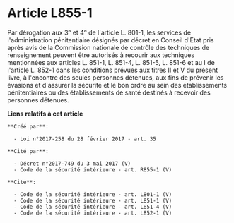# Article L855-1

Par dérogation aux 3° et 4° de l'article L. 801-1, les services de l'administration pénitentiaire désignés par décret en
Conseil d'Etat pris après avis de la Commission nationale de contrôle des techniques de renseignement peuvent être autorisés
à recourir aux techniques mentionnées aux articles L. 851-1, L. 851-4, L. 851-5, L. 851-6 et au I de l'article L. 852-1 dans
les conditions prévues aux titres II et V du présent livre, à l'encontre des seules personnes détenues, aux fins de prévenir
les évasions et d'assurer la sécurité et le bon ordre au sein des établissements pénitentiaires ou des établissements de
santé destinés à recevoir des personnes détenues.

**Liens relatifs à cet article**

	**Créé par**:

	  - Loi n°2017-258 du 28 février 2017 - art. 35

	**Cité par**:

	  - Décret n°2017-749 du 3 mai 2017 (V)
	  - Code de la sécurité intérieure - art. R855-1 (V)

	**Cite**:

	  - Code de la sécurité intérieure - art. L801-1 (V)
	  - Code de la sécurité intérieure - art. L851-1 (V)
	  - Code de la sécurité intérieure - art. L851-4 (V)
	  - Code de la sécurité intérieure - art. L852-1 (V)
